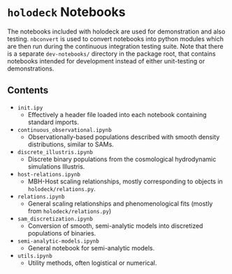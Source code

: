 # `holodeck` Notebooks

The notebooks included with holodeck are used for demonstration and also testing.  `nbconvert` is used to convert notebooks into python modules which are then run during the continuous integration testing suite.  Note that there is a separate `dev-notebooks/` directory in the package root, that contains notebooks intended for development instead of either unit-testing or demonstrations.

## Contents

* `init.ipy`
  * Effectively a header file loaded into each notebook containing standard imports.
* `continuous_observational.ipynb`
  * Observationally-based populations described with smooth density distributions, similar to SAMs.
* `discrete_illustris.ipynb`
  * Discrete binary populations from the cosmological hydrodynamic simulations Illustris.
* `host-relations.ipynb`
  * MBH-Host scaling relationships, mostly corresponding to objects in `holodeck/relations.py`.
* `relations.ipynb`
  * General scaling relationships and phenomenological fits (mostly from `holodeck/relations.py`)
* `sam_discretization.ipynb`
  * Conversion of smooth, semi-analytic models into discretized populations of binaries.
* `semi-analytic-models.ipynb`
  * General notebook for semi-analytic models.
* `utils.ipynb`
  * Utility methods, often logistical or numerical.